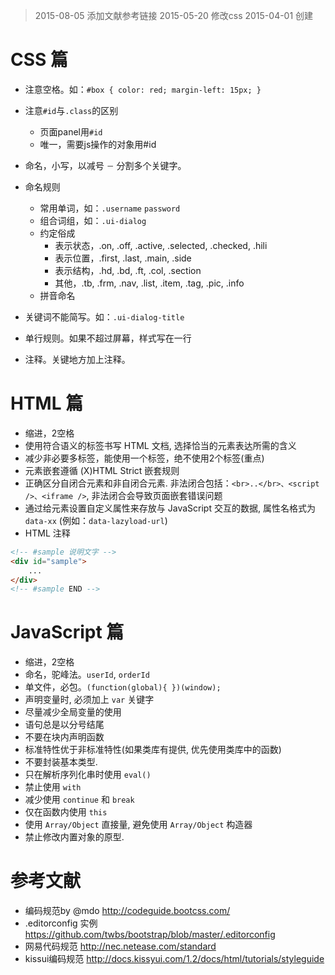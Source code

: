 
> 
> 2015-08-05 添加文献参考链接
> 2015-05-20 修改css
> 2015-04-01 创建

# CSS 篇
- 注意空格。如：`#box { color: red; margin-left: 15px; }`
- 注意`#id`与`.class`的区别
	- 页面panel用`#id`
	- 唯一，需要js操作的对象用#id 
- 命名，小写，以减号 `－` 分割多个关键字。
- 命名规则
	- 常用单词，如：`.username` `password`
	- 组合词组，如：`.ui-dialog`
	- 约定俗成
		- 表示状态，.on, .off, .active, .selected, .checked, .hili
		- 表示位置，.first, .last, .main, .side
		- 表示结构，.hd, .bd, .ft, .col, .section
		- 其他，.tb, .frm, .nav, .list, .item, .tag, .pic, .info
	- 拼音命名
	
- 关键词不能简写。如：`.ui-dialog-title`
- 单行规则。如果不超过屏幕，样式写在一行
- 注释。关键地方加上注释。


# HTML 篇
- 缩进，2空格
- 使用符合语义的标签书写 HTML 文档, 选择恰当的元素表达所需的含义
- 减少非必要多标签，能使用一个标签，绝不使用2个标签(重点)
- 元素嵌套遵循 (X)HTML Strict 嵌套规则
- 正确区分自闭合元素和非自闭合元素. 非法闭合包括：`<br>..</br>、<script />、<iframe />`, 非法闭合会导致页面嵌套错误问题
- 通过给元素设置自定义属性来存放与 JavaScript 交互的数据, 属性名格式为 `data-xx` (例如：`data-lazyload-url`)
- HTML 注释

```html
<!-- #sample 说明文字 -->
<div id="sample">
    ...
</div> 
<!-- #sample END -->
```


# JavaScript 篇
- 缩进，2空格
- 命名，驼峰法。`userId`, `orderId`
- 单文件，必包。`(function(global){ })(window);`
- 声明变量时, 必须加上 `var` 关键字
- 尽量减少全局变量的使用
- 语句总是以分号结尾
- 不要在块内声明函数
- 标准特性优于非标准特性(如果类库有提供, 优先使用类库中的函数)
- 不要封装基本类型.
- 只在解析序列化串时使用 `eval()` 
- 禁止使用 `with`
- 减少使用 `continue` 和 `break`
- 仅在函数内使用 `this`
- 使用 `Array/Object` 直接量, 避免使用 `Array/Object` 构造器
- 禁止修改内置对象的原型.



# 参考文献
- 编码规范by @mdo <http://codeguide.bootcss.com/>
- .editorconfig 实例 <https://github.com/twbs/bootstrap/blob/master/.editorconfig>
- 网易代码规范 <http://nec.netease.com/standard>
- kissui编码规范 <http://docs.kissyui.com/1.2/docs/html/tutorials/styleguide>

